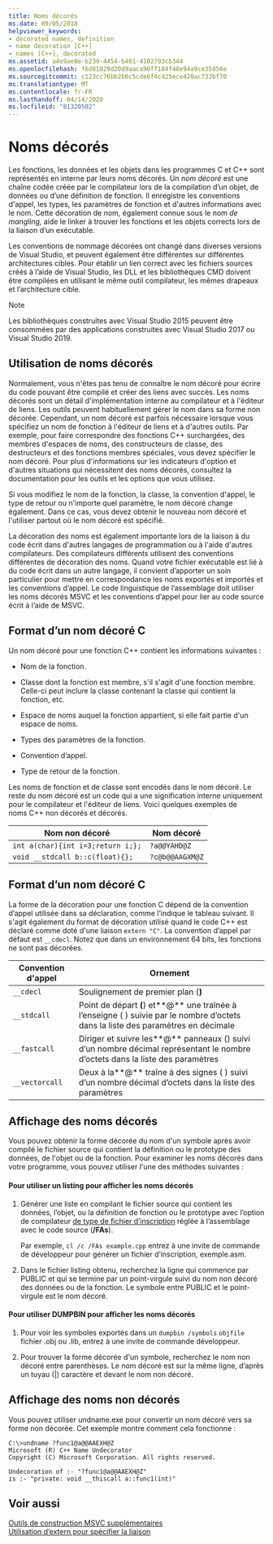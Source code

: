 ```yaml
---
title: Noms décorés
ms.date: 09/05/2018
helpviewer_keywords:
- decorated names, definition
- name decoration [C++]
- names [C++], decorated
ms.assetid: a4e9ae8e-b239-4454-b401-4102793cb344
ms.openlocfilehash: f6d81029d20d9aaca96ff184f48e94a9ce35d56e
ms.sourcegitcommit: c123cc76bb2b6c5cde6f4c425ece420ac733bf70
ms.translationtype: MT
ms.contentlocale: fr-FR
ms.lasthandoff: 04/14/2020
ms.locfileid: "81320502"
---
```

# <a name="decorated-names"></a>Noms décorés

Les fonctions, les données et les objets dans les programmes C et C++ sont représentés en interne par leurs noms décorés. Un *nom décoré* est une chaîne codée créée par le compilateur lors de la compilation d’un objet, de données ou d’une définition de fonction. Il enregistre les conventions d'appel, les types, les paramètres de fonction et d'autres informations avec le nom. Cette décoration de nom, également connue sous le nom *de mangling,* aide le linker à trouver les fonctions et les objets corrects lors de la liaison d’un exécutable.

Les conventions de nommage décorées ont changé dans diverses versions de Visual Studio, et peuvent également être différentes sur différentes architectures cibles. Pour établir un lien correct avec les fichiers sources créés à l’aide de Visual Studio, les DLL et les bibliothèques CMD doivent être compilées en utilisant le même outil compilateur, les mêmes drapeaux et l’architecture cible.

> [!NOTE]
> Les bibliothèques construites avec Visual Studio 2015 peuvent être consommées par des applications construites avec Visual Studio 2017 ou Visual Studio 2019.

## <a name="using-decorated-names"></a><a name="Using"></a>Utilisation de noms décorés

Normalement, vous n'êtes pas tenu de connaître le nom décoré pour écrire du code pouvant être compilé et créer des liens avec succès. Les noms décorés sont un détail d'implémentation interne au compilateur et à l'éditeur de liens. Les outils peuvent habituellement gérer le nom dans sa forme non décorée. Cependant, un nom décoré est parfois nécessaire lorsque vous spécifiez un nom de fonction à l'éditeur de liens et à d'autres outils. Par exemple, pour faire correspondre des fonctions C++ surchargées, des membres d'espaces de noms, des constructeurs de classe, des destructeurs et des fonctions membres spéciales, vous devez spécifier le nom décoré. Pour plus d'informations sur les indicateurs d'option et d'autres situations qui nécessitent des noms décorés, consultez la documentation pour les outils et les options que vous utilisez.

Si vous modifiez le nom de la fonction, la classe, la convention d'appel, le type de retour ou n'importe quel paramètre, le nom décoré change également. Dans ce cas, vous devez obtenir le nouveau nom décoré et l'utiliser partout où le nom décoré est spécifié.

La décoration des noms est également importante lors de la liaison à du code écrit dans d'autres langages de programmation ou à l'aide d'autres compilateurs. Des compilateurs différents utilisent des conventions différentes de décoration des noms. Quand votre fichier exécutable est lié à du code écrit dans un autre langage, il convient d’apporter un soin particulier pour mettre en correspondance les noms exportés et importés et les conventions d’appel. Le code linguistique de l’assemblage doit utiliser les noms décorés MSVC et les conventions d’appel pour lier au code source écrit à l’aide de MSVC.

## <a name="format-of-a-c-decorated-name"></a><a name="Format"></a>Format d’un nom décoré C

Un nom décoré pour une fonction C++ contient les informations suivantes :

- Nom de la fonction.

- Classe dont la fonction est membre, s'il s'agit d'une fonction membre. Celle-ci peut inclure la classe contenant la classe qui contient la fonction, etc.

- Espace de noms auquel la fonction appartient, si elle fait partie d'un espace de noms.

- Types des paramètres de la fonction.

- Convention d’appel.

- Type de retour de la fonction.

Les noms de fonction et de classe sont encodés dans le nom décoré. Le reste du nom décoré est un code qui a une signification interne uniquement pour le compilateur et l'éditeur de liens. Voici quelques exemples de noms C++ non décorés et décorés.

|Nom non décoré|Nom décoré|
|----------------------|--------------------|
|`int a(char){int i=3;return i;};`|`?a@@YAHD@Z`|
|`void __stdcall b::c(float){};`|`?c@b@@AAGXM@Z`|

## <a name="format-of-a-c-decorated-name"></a><a name="FormatC"></a>Format d’un nom décoré C

La forme de la décoration pour une fonction C dépend de la convention d’appel utilisée dans sa déclaration, comme l’indique le tableau suivant. Il s'agit également du format de décoration utilisé quand le code C++ est déclaré comme doté d'une liaison `extern "C"`. La convention d’appel par défaut est `__cdecl`. Notez que dans un environnement 64 bits, les fonctions ne sont pas décorées.

|Convention d'appel|Ornement|
|------------------------|----------------|
|`__cdecl`|Soulignement de premier plan (**)**|
|`__stdcall`|Point de départ **(**) et**\@** une traînée à l’enseigne ( ) suivie par le nombre d’octets dans la liste des paramètres en décimale|
|`__fastcall`|Diriger et suivre les**\@** panneaux () suivi d’un nombre décimal représentant le nombre d’octets dans la liste des paramètres|
|`__vectorcall`|Deux à la**\@** traîne à des signes ( ) suivi d’un nombre décimal d’octets dans la liste des paramètres|

## <a name="viewing-decorated-names"></a><a name="Viewing"></a>Affichage des noms décorés

Vous pouvez obtenir la forme décorée du nom d'un symbole après avoir compilé le fichier source qui contient la définition ou le prototype des données, de l'objet ou de la fonction. Pour examiner les noms décorés dans votre programme, vous pouvez utiliser l'une des méthodes suivantes :

#### <a name="to-use-a-listing-to-view-decorated-names"></a>Pour utiliser un listing pour afficher les noms décorés

1. Générer une liste en compilant le fichier source qui contient les données, l’objet, ou la définition de fonction ou le prototype avec l’option de compilateur [de type de fichier d’inscription](fa-fa-listing-file.md) réglée à l’assemblage avec le code source (**/FAs**).

   Par exemple, `cl /c /FAs example.cpp` entrez à une invite de commande de développeur pour générer un fichier d’inscription, exemple.asm.

2. Dans le fichier listing obtenu, recherchez la ligne qui commence par PUBLIC et qui se termine par un point-virgule suivi du nom non décoré des données ou de la fonction. Le symbole entre PUBLIC et le point-virgule est le nom décoré.

#### <a name="to-use-dumpbin-to-view-decorated-names"></a>Pour utiliser DUMPBIN pour afficher les noms décorés

1. Pour voir les symboles exportés dans un `dumpbin /symbols` `objfile` fichier .obj ou .lib, entrez à une invite de commande développeur.

2. Pour trouver la forme décorée d'un symbole, recherchez le nom non décoré entre parenthèses. Le nom décoré est sur la même ligne, d’après un tuyau (&#124;) caractère et devant le nom non décoré.

## <a name="viewing-undecorated-names"></a><a name="Undecorated"></a>Affichage des noms non décorés

Vous pouvez utiliser undname.exe pour convertir un nom décoré vers sa forme non décorée. Cet exemple montre comment cela fonctionne :

```
C:\>undname ?func1@a@@AAEXH@Z
Microsoft (R) C++ Name Undecorator
Copyright (C) Microsoft Corporation. All rights reserved.

Undecoration of :- "?func1@a@@AAEXH@Z"
is :- "private: void __thiscall a::func1(int)"
```

## <a name="see-also"></a>Voir aussi

[Outils de construction MSVC supplémentaires](c-cpp-build-tools.md)<br/>
[Utilisation d’extern pour spécifier la liaison](../../cpp/using-extern-to-specify-linkage.md)
